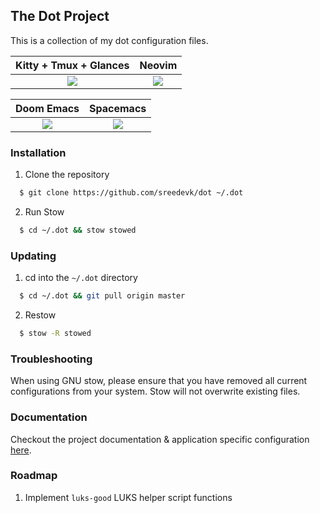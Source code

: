 ## The Dot Project

This is a collection of my dot configuration files.

  Kitty + Tmux + Glances   |  Neovim
:-------------------------:|:-------------------------:
![](https://user-images.githubusercontent.com/36154121/141363332-3d83b093-4710-4303-8b77-8324fcd72122.png) | ![](https://user-images.githubusercontent.com/36154121/141366992-83190c45-d918-47fa-9d22-61eb8f40e008.png)


  Doom Emacs               |  Spacemacs
:-------------------------:|:-------------------------:
 ![](https://user-images.githubusercontent.com/36154121/141369711-0cf70be3-fd4e-4c52-8e58-d9e7be77d26e.png)| ![](https://user-images.githubusercontent.com/36154121/141370031-b43bbe2f-19aa-419b-bc19-536d120f8ce9.png)

### Installation

1. Clone the repository

```bash
  $ git clone https://github.com/sreedevk/dot ~/.dot
```

2. Run Stow

```bash
  $ cd ~/.dot && stow stowed
```

### Updating

1. cd into the `~/.dot` directory

```bash
  $ cd ~/.dot && git pull origin master
```

2. Restow

```bash
  $ stow -R stowed
```

### Troubleshooting

When using GNU stow, please ensure that you have removed all current configurations from your system. Stow will not overwrite existing files.

### Documentation

Checkout the project documentation & application specific configuration [here](https://github.com/sreedevk/dot/blob/master/wiki/).


### Roadmap
1. Implement `luks-good` LUKS helper script functions
